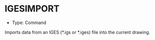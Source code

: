 # IGESIMPORT

- Type: Command

Imports data from an IGES (*.igs or *.iges) file into the current drawing.
